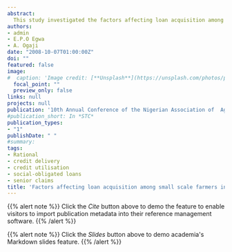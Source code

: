 ```yaml
---
abstract:
  This study investigated the factors affecting loan acquisition among farmers in Otukpo LGA of Benue State of Nigeria. Primary data collected directly from the farmers were utilised in this study and analysed using descriptive statistics and probit analysis. The findings indicate that the loan collected during the 2006/2007 farming season was significantly lower (1000 times lower) that the amount of money spent on family obligations. This brings to the front burner the issue of food security and income stability of the small scale farmers. It has been discovered that many small scale farmers tend to sell off their farm produce when prices are low in order to repay social-obligated loans and also meet up some social obligations. Among the explanatory variables, interest rate charged and collateral given positively influenced loan acquisition while response to loan conditions impacted negatively on it. This findings indicates that farmers are favourable disposed towards taken loan with interest and given of collateral and this is contrary to what many researchers have tended to postulate.
authors:
- admin
- E.P.O Egwa
- A. Ogaji
date: "2008-10-07T01:00:00Z"
doi: ""
featured: false
image:
#  caption: 'Image credit: [**Unsplash**](https://unsplash.com/photos/pLCdAaMFLTE)'
  focal_point: ""
  preview_only: false
links: null
projects: null
publication: '10th Annual Conference of the Nigerian Association of  Agricultural Economists, 750 Seater Lecture Theatre, University of Abuja Permanent Site (Opposite Nmandi Azikiwe International Airport), Abuja, October 7th–10th'
#publication_short: In *STC*
publication_types:
- "1"
publishDate: " "
#summary: 
tags:
- Rational
- credit delivery
- credit utilisation
- social-obligated loans
- senior claims
title: 'Factors affecting loan acquisition among small scale farmers in Otukpo Local Government Area of Benue State, Nigeria'
---
```


{{% alert note %}}
Click the *Cite* button above to demo the feature to enable visitors to import publication metadata into their reference management software.
{{% /alert %}}

{{% alert note %}}
Click the *Slides* button above to demo academia's Markdown slides feature.
{{% /alert %}}
